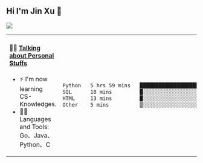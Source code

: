 
## Hi I'm Jin Xu 👋
![](https://komarev.com/ghpvc/?username=jiayouxujin&color=brightgreen&label=PROFILE+VIEWS)



<table align="center">
<tr>
<td valign="top" width="60%">

#### 🏋️‍♀️ <a href="https://github.com/jiayouxujin" target="_blank">Talking about Personal Stuffs</a>
<!-- recent_releases starts -->

- ⚡  I'm now learning CS-Knowledges.  
- 🏊‍♂️ Languages and Tools: Go、Java、Python、C
<!-- recent_releases ends -->
</td>
<td>
 
<!--START_SECTION:waka-->

```txt
Python   5 hrs 59 mins   ██████████████████████▓░░   90.53 %
SQL      18 mins         █░░░░░░░░░░░░░░░░░░░░░░░░   04.61 %
HTML     13 mins         █░░░░░░░░░░░░░░░░░░░░░░░░   03.49 %
Other    5 mins          ▒░░░░░░░░░░░░░░░░░░░░░░░░   01.36 %
```

<!--END_SECTION:waka-->
 
</td>
</tr>
</table>





